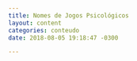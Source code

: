 ```yaml
---
title: Nomes de Jogos Psicológicos
layout: content
categories: conteudo
date: 2018-08-05 19:18:47 -0300

---
```

